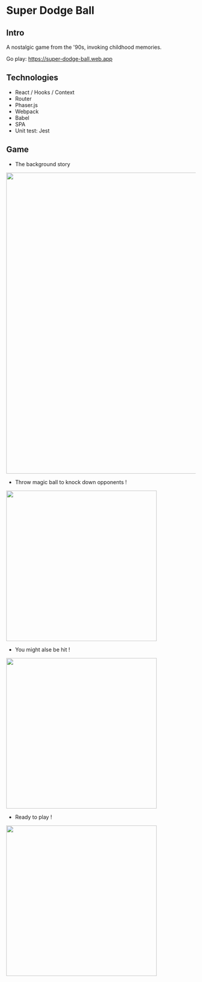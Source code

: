 # Super Dodge Ball

## Intro
A nostalgic game from the '90s, invoking childhood memories.

Go play: https://super-dodge-ball.web.app

 
## Technologies
- React / Hooks / Context
- Router
- Phaser.js
- Webpack
- Babel
- SPA
- Unit test: Jest



##  Game
- The background story 
<p>
 <img src="https://i.imgur.com/poPvOSY.png" width="800">
</p>

- Throw magic ball to knock down opponents !
 
<p >
 <img src="https://media.giphy.com/media/S8wobnp0GDWJqc6jh7/giphy.gif" width="400">
</p>

- You might alse be hit !

<p >
 <img src="https://media.giphy.com/media/KZAgqdEP2KjVJhNGfm/giphy.gif" width="400">
</p>

- Ready to play ! 

<p >
 <img src="https://i.imgur.com/cjn64R0.png" width="400">
</p>



